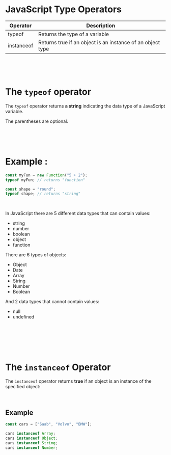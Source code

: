 # JavaScript Type Operators

| Operator   | Description                                                |
| ---------- | ---------------------------------------------------------- |
| typeof     | Returns the type of a variable                             |
| instanceof | Returns true if an object is an instance of an object type |

&nbsp;

&nbsp;

# The `typeof` operator

The `typeof` operator returns **a string** indicating the data type of a JavaScript variable.

The parentheses are optional.

&nbsp;

&nbsp;

# Example :

```js
const myFun = new Function("5 + 2");
typeof myFun; // returns "function"

const shape = "round";
typeof shape; // returns "string"
```

&nbsp;

In JavaScript there are 5 different data types that can contain values:

- string
- number
- boolean
- object
- function

There are 6 types of objects:

- Object
- Date
- Array
- String
- Number
- Boolean

And 2 data types that cannot contain values:

- null
- undefined

&nbsp;

&nbsp;

&nbsp;

# The `instanceof` Operator

The `instanceof` operator returns **true** if an object is an instance of the specified object:

&nbsp;

## Example

```js
const cars = ["Saab", "Volvo", "BMW"];

cars instanceof Array;
cars instanceof Object;
cars instanceof String;
cars instanceof Number;
```
